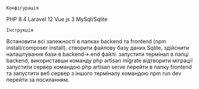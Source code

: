     Конфігурація
PHP 8.4
Laravel 12
Vue js 3 
MySql/Sqlite


    Інструкція
Встановити всі залежності в папках backend та frontend (npm install/composer install).
створити файлову базу даних Sqlite, здійснити налаштування бази в backend->.end файлі.
запустити термінал в папці backend, використавши команду php artisan migrate відтворити міграції
запустити сервер командою php artisan serve
перейти в папку frontend та запустити веб сервер з іншого терміналу командою npm run dev
перейти за посиланням.